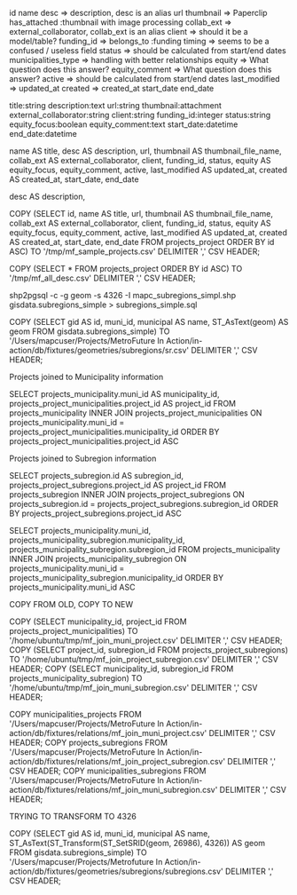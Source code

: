 id
name
desc       => description, desc is an alias
url
thumbnail  => Paperclip has_attached :thumbnail with image processing
collab_ext => external_collaborator, collab_ext is an alias
client     => should it be a model/table?
funding_id => belongs_to :funding
timing     => seems to be a confused / useless field
status     => should be calculated from start/end dates
municipalities_type => handling with better relationships
equity         => What question does this answer?
equity_comment => What question does this answer?
active         => should be calculated from start/end dates
last_modified  => updated_at
created        => created_at
start_date
end_date






title:string
description:text
url:string
thumbnail:attachment
external_collaborator:string
client:string
funding_id:integer
status:string
equity_focus:boolean
equity_comment:text
start_date:datetime
end_date:datetime


name AS title, desc AS description, url, thumbnail AS thumbnail_file_name, collab_ext AS external_collaborator, client, funding_id, status, equity AS equity_focus, equity_comment, active, last_modified AS updated_at, created AS created_at, start_date, end_date


desc AS description,

COPY (SELECT id, name AS title, url, thumbnail AS thumbnail_file_name, collab_ext AS external_collaborator, client, funding_id, status, equity AS equity_focus, equity_comment, active, last_modified AS updated_at, created AS created_at, start_date, end_date FROM projects_project ORDER BY id ASC) TO '/tmp/mf_sample_projects.csv' DELIMITER ',' CSV HEADER;

COPY (SELECT * FROM projects_project ORDER BY id ASC) TO '/tmp/mf_all_desc.csv' DELIMITER ',' CSV HEADER;




shp2pgsql -c -g geom -s 4326 -I mapc_subregions_simpl.shp gisdata.subregions_simple > subregions_simple.sql



COPY (SELECT gid AS id, muni_id, municipal AS name, ST_AsText(geom) AS geom FROM gisdata.subregions_simple) TO '/Users/mapcuser/Projects/MetroFuture In Action/in-action/db/fixtures/geometries/subregions/sr.csv' DELIMITER ',' CSV HEADER;


Projects joined to Municipality information

SELECT
  projects_municipality.muni_id AS municipality_id,
  projects_project_municipalities.project_id AS project_id
FROM
  projects_municipality
INNER JOIN
  projects_project_municipalities ON projects_municipality.muni_id = projects_project_municipalities.municipality_id
ORDER BY
  projects_project_municipalities.project_id ASC


Projects joined to Subregion information

SELECT
  projects_subregion.id AS subregion_id,
  projects_project_subregions.project_id AS project_id
FROM
  projects_subregion
INNER JOIN
  projects_project_subregions ON projects_subregion.id = projects_project_subregions.subregion_id
ORDER BY
  projects_project_subregions.project_id ASC


SELECT
  projects_municipality.muni_id,
  projects_municipality_subregion.municipality_id,
  projects_municipality_subregion.subregion_id
FROM
  projects_municipality
INNER JOIN
  projects_municipality_subregion ON projects_municipality.muni_id = projects_municipality_subregion.municipality_id
ORDER BY
  projects_municipality.muni_id ASC






COPY FROM OLD, COPY TO NEW

COPY (SELECT municipality_id, project_id FROM projects_project_municipalities) TO '/home/ubuntu/tmp/mf_join_muni_project.csv' DELIMITER ',' CSV HEADER;
COPY (SELECT project_id, subregion_id FROM projects_project_subregions) TO '/home/ubuntu/tmp/mf_join_project_subregion.csv' DELIMITER ',' CSV HEADER;
COPY (SELECT municipality_id, subregion_id FROM projects_municipality_subregion) TO '/home/ubuntu/tmp/mf_join_muni_subregion.csv' DELIMITER ',' CSV HEADER;

COPY municipalities_projects FROM '/Users/mapcuser/Projects/MetroFuture In Action/in-action/db/fixtures/relations/mf_join_muni_project.csv' DELIMITER ',' CSV HEADER;
COPY projects_subregions FROM '/Users/mapcuser/Projects/MetroFuture In Action/in-action/db/fixtures/relations/mf_join_project_subregion.csv' DELIMITER ',' CSV HEADER;
COPY municipalities_subregions FROM '/Users/mapcuser/Projects/MetroFuture In Action/in-action/db/fixtures/relations/mf_join_muni_subregion.csv' DELIMITER ',' CSV HEADER;





TRYING TO TRANSFORM TO 4326

COPY (SELECT gid AS id, muni_id, municipal AS name, ST_AsText(ST_Transform(ST_SetSRID(geom, 26986), 4326)) AS geom FROM gisdata.subregions_simple) TO '/Users/mapcuser/Projects/Metrofuture In Action/in-action/db/fixtures/geometries/subregions/subregions.csv' DELIMITER ',' CSV HEADER;